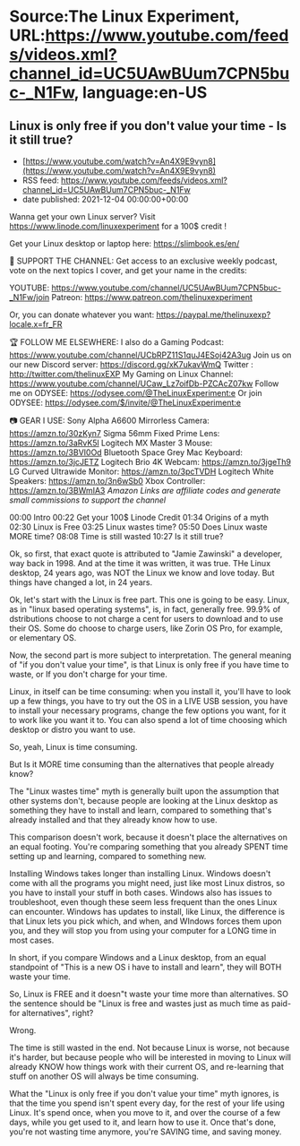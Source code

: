 # Source:The Linux Experiment, URL:https://www.youtube.com/feeds/videos.xml?channel_id=UC5UAwBUum7CPN5buc-_N1Fw, language:en-US

## Linux is only free if you don't value your time - Is it still true?
 - [https://www.youtube.com/watch?v=An4X9E9vyn8](https://www.youtube.com/watch?v=An4X9E9vyn8)
 - RSS feed: https://www.youtube.com/feeds/videos.xml?channel_id=UC5UAwBUum7CPN5buc-_N1Fw
 - date published: 2021-12-04 00:00:00+00:00

Wanna get your own Linux server? Visit https://www.linode.com/linuxexperiment for a 100$ credit ! 

Get your Linux desktop or laptop here: https://slimbook.es/en/


👏 SUPPORT THE CHANNEL:
Get access to an exclusive weekly podcast, vote on the next topics I cover, and get your name in the credits:

YOUTUBE: https://www.youtube.com/channel/UC5UAwBUum7CPN5buc-_N1Fw/join
Patreon: https://www.patreon.com/thelinuxexperiment

Or, you can donate whatever you want: https://paypal.me/thelinuxexp?locale.x=fr_FR

🏆 FOLLOW ME ELSEWHERE:
I also do a Gaming Podcast: https://www.youtube.com/channel/UCbRPZ11S1quJ4ESoj42A3ug
Join us on our new Discord server: https://discord.gg/xK7ukavWmQ
Twitter : http://twitter.com/thelinuxEXP
My Gaming on Linux Channel: https://www.youtube.com/channel/UCaw_Lz7oifDb-PZCAcZ07kw
Follow me on ODYSEE: https://odysee.com/@TheLinuxExperiment:e
Or join ODYSEE: https://odysee.com/$/invite/@TheLinuxExperiment:e

📷 GEAR I USE:
Sony Alpha A6600 Mirrorless Camera: https://amzn.to/30zKyn7
Sigma 56mm Fixed Prime Lens: https://amzn.to/3aRvK5l
Logitech MX Master 3 Mouse: https://amzn.to/3BVI0Od
Bluetooth Space Grey Mac Keyboard: https://amzn.to/3jcJETZ
Logitech Brio 4K Webcam: https://amzn.to/3jgeTh9
LG Curved Ultrawide Monitor: https://amzn.to/3pcTVDH
Logitech White Speakers: https://amzn.to/3n6wSb0
Xbox Controller: https://amzn.to/3BWmIA3
*Amazon Links are affiliate codes and generate small commissions to support the channel*


00:00 Intro
00:22 Get your 100$ Linode Credit
01:34 Origins of a myth
02:30 Linux is Free
03:25 Linux wastes time?
05:50 Does Linux waste MORE time?
08:08 Time is still wasted
10:27 Is it still true?


Ok, so first, that exact quote is attributed to "Jamie Zawinski" a developer, way back in 1998. And at the time it was written, it was true. THe Linux desktop, 24 years ago, was NOT the Linux we know and love today. But things have changed a lot, in 24 years.

Ok, let's start with the Linux is free part. This one is going to be easy. Linux, as in "linux based operating systems", is, in fact, generally free. 99.9% of dstributions choose to not charge a cent for users to download and to use their OS. Some do choose to charge users, like Zorin OS Pro, for example, or elementary OS.

Now, the second part is more subject to interpretation. The general meaning of "if you don't value your time", is that Linux is only free if you have time to waste, or If you don't charge for your time.

Linux, in itself can be time consuming: when you install it, you'll have to look up a few things, you have to try out the OS in a LIVE USB session, you have to install your necessary programs, change the few options you want, for it to work like you want it to. You can also spend a lot of time choosing which desktop or distro you want to use.

So, yeah, Linux is time consuming.

But Is it MORE time consuming than the alternatives that people already know?

The "Linux wastes time" myth is generally built upon the assumption that other systems don't, because people are looking at the Linux desktop as something they have to install and learn, compared to something that's already installed and that they already know how to use.

This comparison doesn't work, because it doesn't place the alternatives on an equal footing. You're comparing something that you already SPENT time setting up and learning, compared to something new.

Installing Windows takes longer than installing Linux. Windows doesn't come with all the programs you might need, just like most Linux distros, so you have to install your stuff in both cases. Windows also has issues to troubleshoot, even though these seem less frequent than the ones Linux can encounter. Windows has updates to install, like Linux, the difference is that Linux lets you pick which, and when, and WIndows forces them upon you, and they will stop you from using your computer for a LONG time in most cases.


In short, if you compare Windows and a Linux desktop, from an equal standpoint of "This is a new OS i have to install and learn", they will BOTH waste your time.

So, Linux is FREE and it doesn"t waste your time more than alternatives. SO the sentence should be "Linux is free and wastes just as much time as paid-for alternatives", right?

Wrong.

The time is still wasted in the end. Not because Linux is worse, not because it's harder, but because people who will be interested in moving to Linux will already KNOW how things work with their current OS, and re-learning that stuff on another OS will always be time consuming.

What the "Linux is only free if you don't value your time" myth ignores, is that the time you spend isn't spent every day, for the rest of your life using Linux. It's spend once, when you move to it, and over the course of a few days, while you get used to it, and learn how to use it. Once that's done, you're not wasting time anymore, you're SAVING time, and saving money.

